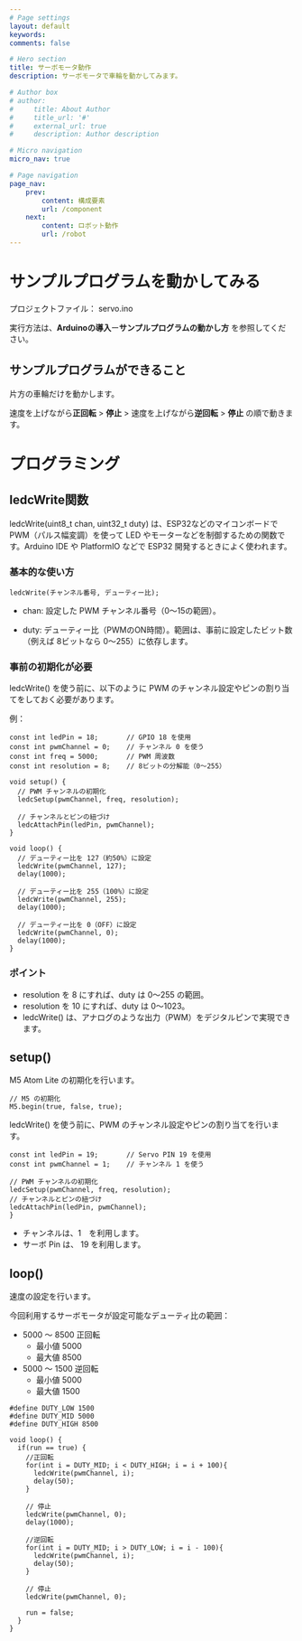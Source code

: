 ```yaml
---
# Page settings
layout: default
keywords:
comments: false

# Hero section
title: サーボモータ動作
description: サーボモータで車輪を動かしてみます。

# Author box
# author:
#     title: About Author
#     title_url: '#'
#     external_url: true
#     description: Author description

# Micro navigation
micro_nav: true

# Page navigation
page_nav:
    prev:
        content: 構成要素
        url: /component
    next:
        content: ロボット動作
        url: /robot
---
```


# サンプルプログラムを動かしてみる
プロジェクトファイル： servo.ino

実行方法は、**Arduinoの導入**ー**サンプルプログラムの動かし方** を参照してください。

## サンプルプログラムができること
片方の車輪だけを動かします。

速度を上げながら**正回転** > **停止** > 速度を上げながら**逆回転** > **停止** の順で動きます。

# プログラミング
## ledcWrite関数
ledcWrite(uint8_t chan, uint32_t duty) は、ESP32などのマイコンボードで PWM（パルス幅変調）を使って LED やモーターなどを制御するための関数です。Arduino IDE や PlatformIO などで ESP32 開発するときによく使われます。

### 基本的な使い方
```
ledcWrite(チャンネル番号, デューティー比);
```
- chan: 設定した PWM チャンネル番号（0〜15の範囲）。

- duty: デューティー比（PWMのON時間）。範囲は、事前に設定したビット数（例えば 8ビットなら 0〜255）に依存します。

### 事前の初期化が必要
ledcWrite() を使う前に、以下のように PWM のチャンネル設定やピンの割り当てをしておく必要があります。

例：
```
const int ledPin = 18;       // GPIO 18 を使用
const int pwmChannel = 0;    // チャンネル 0 を使う
const int freq = 5000;       // PWM 周波数
const int resolution = 8;    // 8ビットの分解能（0～255）

void setup() {
  // PWM チャンネルの初期化
  ledcSetup(pwmChannel, freq, resolution);

  // チャンネルとピンの紐づけ
  ledcAttachPin(ledPin, pwmChannel);
}

void loop() {
  // デューティー比を 127（約50%）に設定
  ledcWrite(pwmChannel, 127);
  delay(1000);

  // デューティー比を 255（100%）に設定
  ledcWrite(pwmChannel, 255);
  delay(1000);

  // デューティー比を 0（OFF）に設定
  ledcWrite(pwmChannel, 0);
  delay(1000);
}
```
###  ポイント
- resolution を 8 にすれば、duty は 0〜255 の範囲。
- resolution を 10 にすれば、duty は 0〜1023。
- ledcWrite() は、アナログのような出力（PWM）をデジタルピンで実現できます。

## setup()
M5 Atom Lite の初期化を行います。
```
// M5 の初期化
M5.begin(true, false, true);
```
ledcWrite() を使う前に、PWM のチャンネル設定やピンの割り当てを行います。
```
const int ledPin = 19;       // Servo PIN 19 を使用
const int pwmChannel = 1;    // チャンネル 1 を使う

// PWM チャンネルの初期化
ledcSetup(pwmChannel, freq, resolution);
// チャンネルとピンの紐づけ
ledcAttachPin(ledPin, pwmChannel);
}
```
- チャンネルは、1　を利用します。
- サーボ Pin は、 19 を利用します。

## loop()
速度の設定を行います。

今回利用するサーボモータが設定可能なデューティ比の範囲：
- 5000 〜 8500 正回転
    - 最小値 5000
    - 最大値 8500
- 5000 〜 1500 逆回転
    - 最小値 5000
    - 最大値 1500

```
#define DUTY_LOW 1500
#define DUTY_MID 5000
#define DUTY_HIGH 8500

void loop() {
  if(run == true) {
    //正回転
    for(int i = DUTY_MID; i < DUTY_HIGH; i = i + 100){  
      ledcWrite(pwmChannel, i);
      delay(50);
    }

    // 停止
    ledcWrite(pwmChannel, 0);
    delay(1000);
    
    //逆回転
    for(int i = DUTY_MID; i > DUTY_LOW; i = i - 100){  
      ledcWrite(pwmChannel, i);
      delay(50);
    }
    
    // 停止
    ledcWrite(pwmChannel, 0);

    run = false;
  }
}
```
